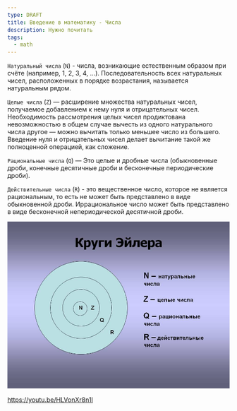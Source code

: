 ```yaml
---
type: DRAFT
title: Введение в математику - Числа
description: Нужно почитать
tags:
  - math
---
```


`Натуральный числа` (`N`)  -  числа, возникающие естественным образом при счёте (например, 1, 2, 3, 4, …). Последовательность всех натуральных чисел, расположенных в порядке возрастания, называется натуральным рядом.

`Целые числа` (`Z`) — расширение множества натуральных чисел, получаемое добавлением к нему нуля и отрицательных чисел. Необходимость рассмотрения целых чисел продиктована невозможностью в общем случае вычесть из одного натурального числа другое — можно вычитать только меньшее число из большего. Введение нуля и отрицательных чисел делает вычитание такой же полноценной операцией, как сложение.

`Рациональные числа` (`Q`) — Это целые и дробные числа (обыкновенные дроби, конечные десятичные дроби и бесконечные периодические дроби).

`Действительные числа` (`R`) - это вещественное число, которое не является рациональным, то есть не может быть представлено в виде обыкновенной дроби. Иррациональное число может быть представлено в виде бесконечной непериодической десятичной дроби.


![Круги эйлера](./0031-031-krugi-ejlera.jpg)


https://youtu.be/HLVonXr8n1I
